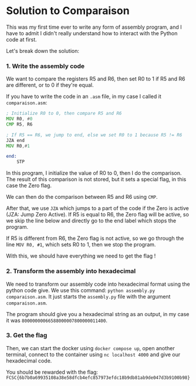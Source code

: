 # Solution to Comparaison

This was my first time ever to write any form of assembly program, and I have to admit I didn't really understand how to interact with the Python code at first.

Let's break down the solution:

### 1. Write the assembly code

We want to compare the registers R5 and R6, then set R0 to 1 if R5 and R6 are different, or to 0 if they're equal.

If you have to write the code in an `.asm` file, in my case I called it `comparaison.asm`:

```asm
; Initialize R0 to 0, then compare R5 and R6
MOV R0, #0
CMP R5, R6

; If R5 == R6, we jump to end, else we set R0 to 1 because R5 != R6
JZA end
MOV R0,#1

end:
    STP
```

In this program, I initialize the value of R0 to 0, then I do the comparison. The result of this comparison is not stored, but it sets a special flag, in this case the Zero flag.

We can then do the comparison between R5 and R6 using `CMP`.

After that, we use `JZA` which jumps to a part of the code if the Zero is active (JZA: Jump Zero Active). If R5 is equal to R6, the Zero flag will be active, so we skip the line below and directly go to the end label which stops the program.

If R5 is different from R6, the Zero flag is not active, so we go through the line `MOV R0, #1`, which sets R0 to 1, then we stop the program.

With this, we should have everything we need to get the flag !

### 2. Transform the assembly into hexadecimal

We need to transform our assembly code into hexadecimal format using the python code give. We use this command: `python assembly.py comparaison.asm`. It just starts the `assembly.py` file with the argument `comparaison.asm`.

The program should give you a hexadecimal string as an output, in my case it was `80000000066588000007800000011400`.

### 3. Get the flag

Then, we can start the docker using `docker compose up`, open another terminal, connect to the container using `nc localhost 4000` and give our hexadecimal code.

You should be rewarded with the flag: `FCSC{6b7b0a69935108a38e58dfcb4efc857973efdc18b9db81ab9de047d3b9100b98}`